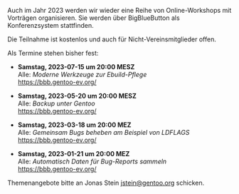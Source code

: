 <!--
.. title: Online-Workshops 2023
.. slug: online-workshops-2023
.. date: 2023-05-20 22:00:00 UTC+02:00
.. tags: 
.. category: 
.. link: 
.. description: 
.. type: text
-->

Auch im Jahr 2023 werden wir wieder eine Reihe von Online-Workshops
mit Vorträgen organisieren. Sie werden über BigBlueButton als
Konferenzsystem stattfinden.

Die Teilnahme ist kostenlos und auch für Nicht-Vereinsmitglieder offen.

Als Termine stehen bisher fest:

- **Samstag, 2023-07-15 um 20:00 MESZ**  
  Alle: *Moderne Werkzeuge zur Ebuild-Pflege*  
  <https://bbb.gentoo-ev.org/>

- **Samstag, 2023-05-20 um 20:00 MESZ**  
  Alle: *Backup unter Gentoo*  
  <https://bbb.gentoo-ev.org/>

- **Samstag, 2023-03-18 um 20:00 MEZ**  
  Alle: *Gemeinsam Bugs beheben am Beispiel von LDFLAGS*  
  <https://bbb.gentoo-ev.org/>

- **Samstag, 2023-01-21 um 20:00 MEZ**  
  Alle: *Automatisch Daten für Bug-Reports sammeln*  
  <https://bbb.gentoo-ev.org/>

Themenangebote bitte an Jonas Stein <jstein@gentoo.org> schicken.
